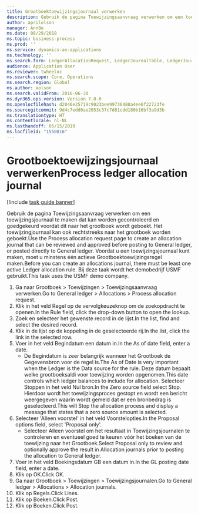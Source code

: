```yaml
---
title: Grootboektoewijzingsjournaal verwerken
description: Gebruik de pagina Toewijzingsaanvraag verwerken om een toewijzingsjournaal te maken dat kan worden gecontroleerd en goedgekeurd voordat dit naar het grootboek wordt geboekt. Het toewijzingjournaal kan ook rechtstreeks naar het grootboek worden geboekt.
author: aprilolson
manager: AnnBe
ms.date: 08/29/2018
ms.topic: business-process
ms.prod: ''
ms.service: dynamics-ax-applications
ms.technology: ''
ms.search.form: LedgerAllocationRequest, LedgerJournalTable, LedgerJournalTransAllocation
audience: Application User
ms.reviewer: twheeloc
ms.search.scope: Core, Operations
ms.search.region: Global
ms.author: aolson
ms.search.validFrom: 2016-06-30
ms.dyn365.ops.version: Version 7.0.0
ms.openlocfilehash: d2046e25719c9023bee99736488a4ee6f22723fe
ms.sourcegitcommit: 9d4c7edd0ae2053c37c7d81cdd180b16bf3a9d3b
ms.translationtype: HT
ms.contentlocale: nl-NL
ms.lasthandoff: 05/15/2019
ms.locfileid: "1550816"
---
```

# <a name="process-ledger-allocation-journal"></a><span data-ttu-id="ea2db-103">Grootboektoewijzingsjournaal verwerken</span><span class="sxs-lookup"><span data-stu-id="ea2db-103">Process ledger allocation journal</span></span>

[!include [task guide banner](../../includes/task-guide-banner.md)]

<span data-ttu-id="ea2db-104">Gebruik de pagina Toewijzingsaanvraag verwerken om een toewijzingsjournaal te maken dat kan worden gecontroleerd en goedgekeurd voordat dit naar het grootboek wordt geboekt. Het toewijzingjournaal kan ook rechtstreeks naar het grootboek worden geboekt.</span><span class="sxs-lookup"><span data-stu-id="ea2db-104">Use the Process allocation request page to create an allocation journal that can be reviewed and approved before posting to General ledger, or posted directly to General ledger.</span></span> <span data-ttu-id="ea2db-105">Voordat u een toewijzingsjournaal kunt maken, moet u minstens één actieve Grootboektoewijzingsregel maken.</span><span class="sxs-lookup"><span data-stu-id="ea2db-105">Before you can create an allocations journal, there must be least one active Ledger allocation rule.</span></span> <span data-ttu-id="ea2db-106">Bij deze taak wordt het demobedrijf USMF gebruikt.</span><span class="sxs-lookup"><span data-stu-id="ea2db-106">This task uses the USMF demo company.</span></span>

1. <span data-ttu-id="ea2db-107">Ga naar Grootboek > Toewijzingen > Toewijzingsaanvraag verwerken.</span><span class="sxs-lookup"><span data-stu-id="ea2db-107">Go to General ledger > Allocations > Process allocation request.</span></span>
2. <span data-ttu-id="ea2db-108">Klik in het veld Regel op de vervolgkeuzeknop om de zoekopdracht te openen.</span><span class="sxs-lookup"><span data-stu-id="ea2db-108">In the Rule field, click the drop-down button to open the lookup.</span></span>
3. <span data-ttu-id="ea2db-109">Zoek en selecteer het gewenste record in de lijst.</span><span class="sxs-lookup"><span data-stu-id="ea2db-109">In the list, find and select the desired record.</span></span>
4. <span data-ttu-id="ea2db-110">Klik in de lijst op de koppeling in de geselecteerde rij.</span><span class="sxs-lookup"><span data-stu-id="ea2db-110">In the list, click the link in the selected row.</span></span>
5. <span data-ttu-id="ea2db-111">Voer in het veld Begindatum een datum in.</span><span class="sxs-lookup"><span data-stu-id="ea2db-111">In the As of date field, enter a date.</span></span>
    * <span data-ttu-id="ea2db-112">De Begindatum is zeer belangrijk wanneer het Grootboek de Gegevensbron voor de regel is.</span><span class="sxs-lookup"><span data-stu-id="ea2db-112">The As of Date is very important when the Ledger is the Data source for the rule.</span></span> <span data-ttu-id="ea2db-113">Deze datum bepaalt welke grootboeksaldi voor toewijzing worden opgenomen.</span><span class="sxs-lookup"><span data-stu-id="ea2db-113">This date controls which ledger balances to include for allocation.</span></span>     <span data-ttu-id="ea2db-114">Selecteer Stoppen in het veld Nul bron.</span><span class="sxs-lookup"><span data-stu-id="ea2db-114">In the Zero source field select Stop.</span></span> <span data-ttu-id="ea2db-115">Hierdoor wordt het toewijzingsproces gestopt en wordt een bericht weergegeven waarin wordt gemeld dat er een bronbedrag is geselecteerd.</span><span class="sxs-lookup"><span data-stu-id="ea2db-115">This will  Stop the allocation process and display a message that states that a zero source amount is selected.</span></span>  
6. <span data-ttu-id="ea2db-116">Selecteer 'Alleen voorstel' in het veld Voorstelopties.</span><span class="sxs-lookup"><span data-stu-id="ea2db-116">In the Proposal options field, select 'Proposal only'.</span></span>
    * <span data-ttu-id="ea2db-117">Selecteer Alleen voorstel om het resultaat in Toewijzingsjournalen te controleren en eventueel goed te keuren vóór het boeken van de toewijzing naar het Grootboek.</span><span class="sxs-lookup"><span data-stu-id="ea2db-117">Select Proposal only to review and optionally approve the result in Allocation journals prior to posting the allocation to General ledger.</span></span>  
7. <span data-ttu-id="ea2db-118">Voer in het veld Boekingsdatum GB een datum in.</span><span class="sxs-lookup"><span data-stu-id="ea2db-118">In the GL posting date field, enter a date.</span></span>
8. <span data-ttu-id="ea2db-119">Klik op OK.</span><span class="sxs-lookup"><span data-stu-id="ea2db-119">Click OK.</span></span>
9. <span data-ttu-id="ea2db-120">Ga naar Grootboek > Toewijzingen > Toewijzingsjournalen.</span><span class="sxs-lookup"><span data-stu-id="ea2db-120">Go to General ledger > Allocations > Allocation journals.</span></span>
10. <span data-ttu-id="ea2db-121">Klik op Regels.</span><span class="sxs-lookup"><span data-stu-id="ea2db-121">Click Lines.</span></span>
11. <span data-ttu-id="ea2db-122">Klik op Boeken.</span><span class="sxs-lookup"><span data-stu-id="ea2db-122">Click Post.</span></span>
12. <span data-ttu-id="ea2db-123">Klik op Boeken.</span><span class="sxs-lookup"><span data-stu-id="ea2db-123">Click Post.</span></span>

